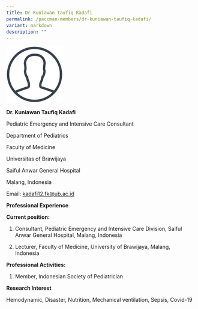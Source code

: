 ```yaml
---
title: Dr Kuniawan Taufiq Kadafi
permalink: /paccman-members/dr-kuniawan-taufiq-kadafi/
variant: markdown
description: ""
---
```

<img src="/images/PACCMAN%20Pediatric%20Acute/Members/Photo_Thumb_150x150.png" style="width:150px">

**Dr. Kuniawan Taufiq Kadafi**

Pediatric Emergency and Intensive Care Consultant

Department of Pediatrics&nbsp;

Faculty of Medicine

Universitas of Brawijaya

Saiful Anwar General Hospital

Malang, Indonesia

Email:&nbsp;[kadafi12.fk@ub.ac.id](mailto:kadafi12.fk@ub.ac.id)

**Professional Experience**

**Current position:**

1.  Consultant, Pediatric Emergency and Intensive Care Division, Saiful Anwar General Hospital, Malang, Indonesia
    
2.  Lecturer, Faculty of Medicine, University of Brawijaya, Malang, Indonesia

**Professional Activities:**

1.  Member, Indonesian Society of Pediatrician

**Research Interest**

Hemodynamic, Disaster, Nutrition, Mechanical ventilation, Sepsis, Covid-19
